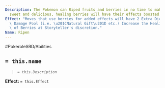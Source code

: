 ```yaml
---
Description: The Pokemon can Riped fruits and berries in no time to make them extra
  sweet and delicious, healing berries will have their effects boosted.
Effect: "Moves that use berries for added effects will have 2 Extra Dice on their\
  \ Damage Pool (i.e. \u201CNatural Gift\u201D etc.) Increase the Healing properties\
  \ of Berries at Storyteller's discretion."
Name: Ripen
---
```


#PokeroleSRD/Abilities

## `= this.name`

> *`= this.Description`*

**Effect:** `= this.Effect`